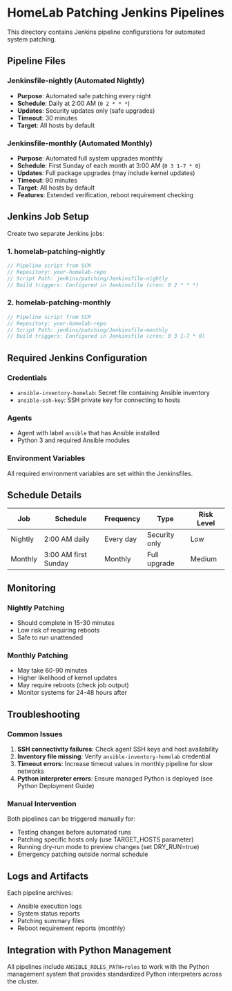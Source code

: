 # HomeLab Patching Jenkins Pipelines

This directory contains Jenkins pipeline configurations for automated system patching.

## Pipeline Files

### Jenkinsfile-nightly (Automated Nightly)
- **Purpose**: Automated safe patching every night
- **Schedule**: Daily at 2:00 AM (`0 2 * * *`)
- **Updates**: Security updates only (safe upgrades)
- **Timeout**: 30 minutes
- **Target**: All hosts by default

### Jenkinsfile-monthly (Automated Monthly)
- **Purpose**: Automated full system upgrades monthly
- **Schedule**: First Sunday of each month at 3:00 AM (`0 3 1-7 * 0`)
- **Updates**: Full package upgrades (may include kernel updates)
- **Timeout**: 90 minutes
- **Target**: All hosts by default
- **Features**: Extended verification, reboot requirement checking

## Jenkins Job Setup

Create two separate Jenkins jobs:

### 1. homelab-patching-nightly
```groovy
// Pipeline script from SCM
// Repository: your-homelab-repo
// Script Path: jenkins/patching/Jenkinsfile-nightly
// Build triggers: Configured in Jenkinsfile (cron: 0 2 * * *)
```

### 2. homelab-patching-monthly
```groovy
// Pipeline script from SCM
// Repository: your-homelab-repo
// Script Path: jenkins/patching/Jenkinsfile-monthly
// Build triggers: Configured in Jenkinsfile (cron: 0 3 1-7 * 0)
```

## Required Jenkins Configuration

### Credentials
- `ansible-inventory-homelab`: Secret file containing Ansible inventory
- `ansible-ssh-key`: SSH private key for connecting to hosts

### Agents
- Agent with label `ansible` that has Ansible installed
- Python 3 and required Ansible modules

### Environment Variables
All required environment variables are set within the Jenkinsfiles.

## Schedule Details

| Job | Schedule | Frequency | Type | Risk Level |
|-----|----------|-----------|------|------------|
| Nightly | 2:00 AM daily | Every day | Security only | Low |
| Monthly | 3:00 AM first Sunday | Monthly | Full upgrade | Medium |

## Monitoring

### Nightly Patching
- Should complete in 15-30 minutes
- Low risk of requiring reboots
- Safe to run unattended

### Monthly Patching
- May take 60-90 minutes
- Higher likelihood of kernel updates
- May require reboots (check job output)
- Monitor systems for 24-48 hours after

## Troubleshooting

### Common Issues
1. **SSH connectivity failures**: Check agent SSH keys and host availability
2. **Inventory file missing**: Verify `ansible-inventory-homelab` credential
3. **Timeout errors**: Increase timeout values in monthly pipeline for slow networks
4. **Python interpreter errors**: Ensure managed Python is deployed (see Python Deployment Guide)

### Manual Intervention
Both pipelines can be triggered manually for:
- Testing changes before automated runs
- Patching specific hosts only (use TARGET_HOSTS parameter)
- Running dry-run mode to preview changes (set DRY_RUN=true)
- Emergency patching outside normal schedule

## Logs and Artifacts

Each pipeline archives:
- Ansible execution logs
- System status reports
- Patching summary files
- Reboot requirement reports (monthly)

## Integration with Python Management

All pipelines include `ANSIBLE_ROLES_PATH=roles` to work with the Python management system that provides standardized Python interpreters across the cluster.